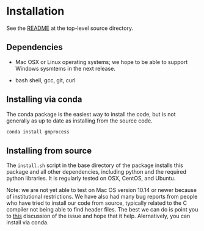 # Installation

See the [README](https://github.com/usgs/groundmotion-processing) at the top-level source directory.

## Dependencies

* Mac OSX or Linux operating systems; we hope to be able to support Windows sysmtems
  in the next release.

* bash shell, gcc, git, curl

## Installing via conda

The conda package is the easiest way to install the code, but is not generally as up to
date as installing from the source code.

```bash
conda install gmprocess
```

## Installing from source

The `install.sh` script in the base directory of the package installs this package and all
other dependencies, including python and the required python libraries. It is regularly
tested on OSX, CentOS, and Ubuntu.

Note: we are not yet able to test on Mac OS version 10.14 or newer because of institutional
restrictions. We have also had many bug reports from people who have tried to install our
code from source, typically related to the C compiler not being able to find header files.
The best we can do is point you to
[this](https://stackoverflow.com/questions/52509602/cant-compile-c-program-on-a-mac-after-upgrade-to-mojave)
discussion of the issue and hope that it help. Alernatively, you can install via conda.

